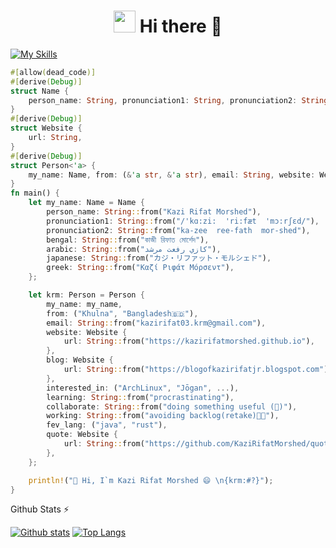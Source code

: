 <h1 align="center"><img src="https://emojis.slackmojis.com/emojis/images/1531849430/4246/blob-sunglasses.gif?1531849430" width="35"/> Hi there 👋</h1>
<!--
![C](https://img.shields.io/badge/C-00599C?style=style=flat-square&logo=c&logoColor=white)
![Java](https://img.shields.io/badge/Java-ED8B00?style=style=flat-squarelogo=openjdk&logoColor=white)
![Python](https://img.shields.io/badge/Python-3776AB?style=flat-square&logo=python&logoColor=white)
![Markdown](https://img.shields.io/badge/Markdown-000000?style=flat-square&logo=markdown&logoColor=white)
![HTML](https://img.shields.io/badge/HTML5-E34F26?style=flat-square&logo=html5&logoColor=white)
-->

[![My Skills](https://skillicons.dev/icons?i=c,cpp,java,py,markdown,obsidian,linux,arch,latex,html,css,git,github,gitlab,bash,php,asm&theme=light)](https://skillicons.dev)

<!--
[![Typing SVG](https://readme-typing-svg.demolab.com?font=Fira+Code&pause=1000&color=39F731&width=435&lines=Hi+there!+Its+Kazi+Rifat+Morshed+!!!;A+freshman+from+CSE+Discipline%2C+KU+.+;CSE++of+Khulna+University...;...+is+the+second+of+its+kind...;...in+Bangladesh+after+that+of+BUET.)](https://git.io/typing-svg)
-->
```rust
#[allow(dead_code)]
#[derive(Debug)]
struct Name {
    person_name: String, pronunciation1: String, pronunciation2: String, bengal: String, arabic: String, japanese: String, greek: String,
}
#[derive(Debug)]
struct Website {
    url: String,
}
#[derive(Debug)]
struct Person<'a> {
    my_name: Name, from: (&'a str, &'a str), email: String, website: Website, blog: Website, interested_in: (&'a str, &'a str), learning: String, collaborate: String, working: String, fev_lang: (&'a str, &'a str), quote: Website,
}
fn main() {
    let my_name: Name = Name {
        person_name: String::from("Kazi Rifat Morshed"),
        pronunciation1: String::from("/'kɑ:zi:  'ri:fæt  'mɔ:rʃɛd/"),
        pronunciation2: String::from("ka-zee  ree-fath  mor-shed"),
        bengal: String::from("কাজী রিফাত মোর্শেদ"),
        arabic: String::from("كازي رفعت مرشد"),
        japanese: String::from("カジ・リファット・モルシェド"),
        greek: String::from("Καζί Ριφάτ Μόρσεντ"),
    };

    let krm: Person = Person {
        my_name: my_name,
        from: ("Khulna", "Bangladesh🇧🇩"),
        email: String::from("kazirifat03.krm@gmail.com"),
        website: Website {
            url: String::from("https://kazirifatmorshed.github.io"),
        },
        blog: Website {
            url: String::from("https://blogofkazirifatjr.blogspot.com"),
        },
        interested_in: ("ArchLinux", "Jōgan", ...),
        learning: String::from("procrastinating"),
        collaborate: String::from("doing something useful (🤔)"),
        working: String::from("avoiding backlog(retake)😮‍💨"),
        fev_lang: ("java", "rust"),
        quote: Website {
            url: String::from("https://github.com/KaziRifatMorshed/quotes#kazirifatmorshed"),
        },
    };

    println!("👋 Hi, I`m Kazi Rifat Morshed 😄 \n{krm:#?}");
}
```


<!-- HTML
<a href="https://git.io/typing-svg"><img src="https://readme-typing-svg.demolab.com?font=Fira+Code&pause=1000&color=39F731&width=435&lines=Hi+there!+Its+Kazi+Rifat+Morshed+!!!;A+freshman+from+CSE+Discipline%2C+KU+.+;CSE++in+Khulna+University...;...+was+the+second+of+its+kind...;...in+Bangladesh+after+that+of+BUET." alt="Typing SVG" /></a>



- 👋 Hi, I’m Kazi Rifat Morshed 😄 (/ˈkɑːziː  ˈriːfæt  ˈmɔːrʃɛd/ Pronunciation: "ka-zee  ree-fath  mor-shed", কাজী রিফাত মোর্শেদ, كازي رفعت مرشد, カジ・リファット・モルシェド, Καζί Ριφάτ Μόρσεντ) from Khulna, Bangladesh🇧🇩, a country in South Asia.
- My [Website (https://kazirifatmorshed.github.io)](https://kazirifatmorshed.github.io) and [Blog posts](https://blogofkazirifatjr.blogspot.com)
<!--- 👀 I’m interested in ![Linux](https://img.shields.io/badge/Linux-FCC624?style=style=flat-square&logo=linux&logoColor=black); ![ArchLinux](https://img.shields.io/badge/Arch_Linux-1793D1?style=style=flat-square&logo=arch-linux&logoColor=white); [Naruto](https://naruto.fandom.com/wiki/Narutopedia); [Jōgan](https://naruto.fandom.com/wiki/J%C5%8Dgan); ... My fev quotes: [click here](https://github.com/SharafatKarim/quotes#kazirifatmorshed)
- 🌱 I’m currently learning procrastination
- 💞️ I’m looking to collaborate on ... (🤔)
- 🔭 I’m currently working on avoiding backlog(retake) 😮‍💨
- 👯 I’m looking to collaborate on something useful
- 🤔 I’m looking for help with ... (🤔)
- 📫 How to reach me:  [![Telegram](https://img.shields.io/badge/Telegram-2CA5E0?style=style=flat-square&logo=telegram&logoColor=white)
](https://t.me/FiXiReULV) [![Twitter](https://img.shields.io/badge/Twitter-1DA1F2?style=flat-square&logo=twitter&logoColor=white)](https://twitter.com/FiXi_ReULV) [![LinkedIn](https://img.shields.io/badge/LinkedIn-0077B5?style=style=flat-square&logo=linkedin&logoColor=white)](https://www.linkedin.com/in/kazi-rifat-morshed/)  
- ⚡ Favourite quotes: [go here](https://github.com/KaziRifatMorshed/quotes#kazirifatmorshed)
-->


<!--details-->
  <summary>Github Stats ⚡</summary>
  
  <a href="#">![Github stats](https://github-readme-stats.vercel.app/api?username=KaziRifatMorshed&theme=blueberry&count_private=true&hide_border=true&line_height=20)</a>
  <a href="#">![Top Langs](https://github-readme-stats.vercel.app/api/top-langs/?username=KaziRifatMorshed&layout=compact&theme=blueberry&count_private=true&hide_border=true)</a>
<!--/details-->
    
